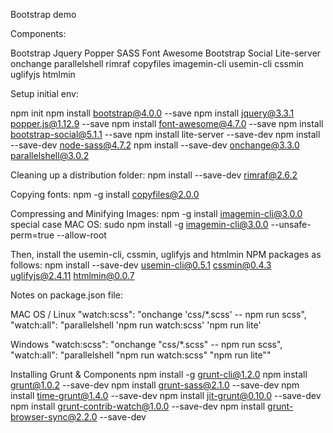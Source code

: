 Bootstrap demo

Components:

Bootstrap
Jquery
Popper
SASS
Font Awesome
Bootstrap Social
Lite-server
onchange
parallelshell
rimraf
copyfiles
imagemin-cli
usemin-cli
cssmin
uglifyjs
htmlmin

Setup initial env:

npm init
npm install bootstrap@4.0.0 --save
npm install jquery@3.3.1 popper.js@1.12.9 --save
npm install font-awesome@4.7.0 --save
npm install bootstrap-social@5.1.1 --save
npm install lite-server --save-dev
npm install --save-dev node-sass@4.7.2
npm install --save-dev onchange@3.3.0 parallelshell@3.0.2

Cleaning up a distribution folder:
npm install --save-dev rimraf@2.6.2

Copying fonts:
npm -g install copyfiles@2.0.0

Compressing and Minifying Images:
npm -g install imagemin-cli@3.0.0
special case MAC OS:
sudo npm install -g imagemin-cli@3.0.0 --unsafe-perm=true --allow-root

Then, install the usemin-cli, cssmin, uglifyjs and htmlmin NPM packages as follows:
npm install --save-dev usemin-cli@0.5.1 cssmin@0.4.3 uglifyjs@2.4.11 htmlmin@0.0.7

Notes on package.json file:

MAC OS / Linux
"watch:scss": "onchange 'css/*.scss' -- npm run scss",
"watch:all": "parallelshell 'npm run watch:scss' 'npm run lite'

Windows
"watch:scss": "onchange \"css/*.scss\" -- npm run scss",   
"watch:all": "parallelshell \"npm run watch:scss\" \"npm run lite\""

Installing Grunt & Components
npm install -g grunt-cli@1.2.0
npm install grunt@1.0.2 --save-dev
npm install grunt-sass@2.1.0 --save-dev
npm install time-grunt@1.4.0 --save-dev
npm install jit-grunt@0.10.0 --save-dev
npm install grunt-contrib-watch@1.0.0 --save-dev
npm install grunt-browser-sync@2.2.0 --save-dev